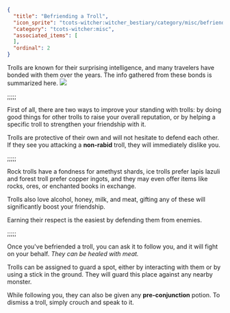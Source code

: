 ```json
{
  "title": "Befriending a Troll",
  "icon_sprite": "tcots-witcher:witcher_bestiary/category/misc/befriending_troll",
  "category": "tcots-witcher:misc",
  "associated_items": [
  ],
  "ordinal": 2
}
```

Trolls are known for their surprising intelligence, and many travelers have bonded with them over the years.
The info gathered from these bonds is summarized here.
![](tcots-witcher:textures/gui/sprites/witcher_bestiary/entries/rock_troll/rock_troll_friend.png,fit)


;;;;;

First of all, there are two ways to improve your standing with trolls:
by doing good things for other trolls to raise your overall reputation,
or by helping a specific troll to strengthen your friendship with it.


Trolls are protective of their own and will not hesitate to defend each other. 
If they see you attacking a __non-rabid__ troll, they will immediately dislike you.

;;;;;

Rock trolls have a fondness for amethyst shards, ice trolls prefer lapis lazuli and forest troll prefer copper ingots, 
and they may even offer items like rocks, ores, or enchanted books in exchange.

Trolls also love alcohol, honey, milk, and meat, gifting any of these will significantly boost your friendship. 


Earning their respect is the easiest by defending them from enemies.

;;;;;

Once you've befriended a troll, you can ask it to follow you, and it will fight on your behalf.
*They can be healed with meat.*

Trolls can be assigned to guard a spot, either by interacting with them or by using a stick in the ground.
They will guard this place against any nearby monster.

While following you, they can also be given any __pre-conjunction__ potion. To dismiss a troll, simply crouch and speak to it.